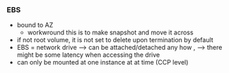 ### EBS
* bound to AZ  
  * workwround this is to make snapshot and move it across  
* if not root volume, it is not set to delete upon termination by default  
* EBS = network drive --> can be attached/detached any how , --> there might be some latency when accessing the drive  
* can only be mounted at one instance at at time (CCP level)  
